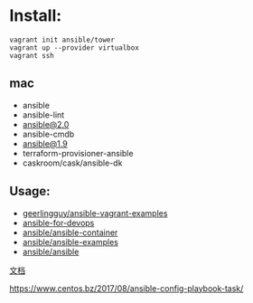 # Install:

```
vagrant init ansible/tower
vagrant up --provider virtualbox
vagrant ssh
```

## mac

- ansible
- ansible-lint
- ansible@2.0
- ansible-cmdb
- ansible@1.9
- terraform-provisioner-ansible
- caskroom/cask/ansible-dk

## Usage:

- [geerlingguy/ansible-vagrant-examples](https://github.com/geerlingguy/ansible-vagrant-examples)
- [ansible-for-devops](https://github.com/geerlingguy/ansible-for-devops)
- [ansible/ansible-container](https://github.com/ansible/ansible-container)
- [ansible/ansible-examples](https://github.com/ansible/ansible-examples)
- [ansible/ansible](https://github.com/ansible/ansible)

[文档](http://docs.ansible.com/ansible/latest/intro_installation.html)

https://www.centos.bz/2017/08/ansible-config-playbook-task/
